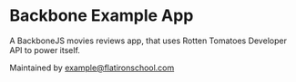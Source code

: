 # Backbone Example App

A BackboneJS movies reviews app, that uses Rotten Tomatoes Developer API to power itself.

Maintained by example@flatironschool.com
